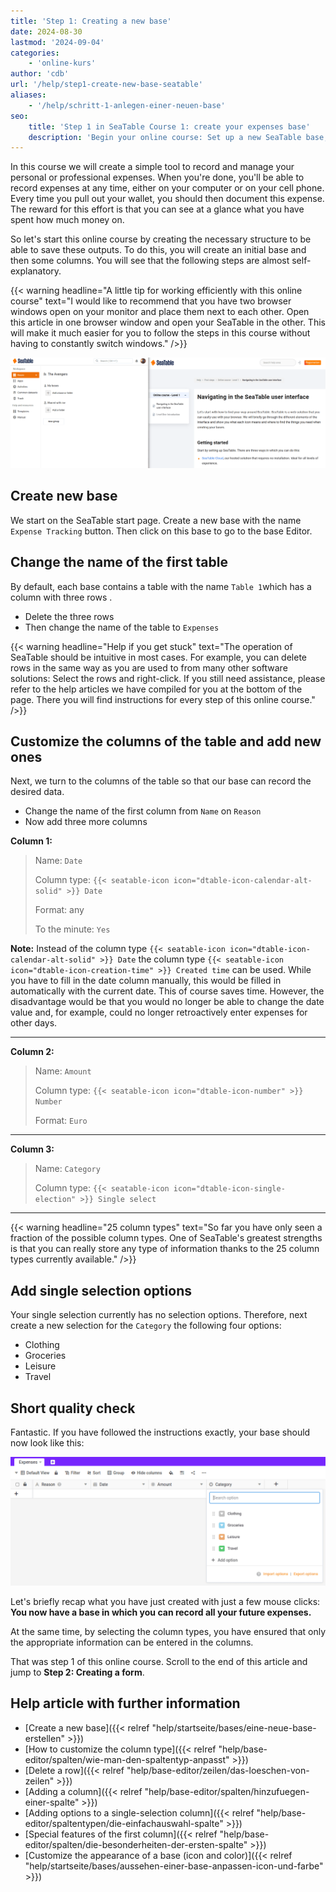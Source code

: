 ```yaml
---
title: 'Step 1: Creating a new base'
date: 2024-08-30
lastmod: '2024-09-04'
categories:
    - 'online-kurs'
author: 'cdb'
url: '/help/step1-create-new-base-seatable'
aliases:
    - '/help/schritt-1-anlegen-einer-neuen-base'
seo:
    title: 'Step 1 in SeaTable Course 1: create your expenses base'
    description: 'Begin your online course: Set up a new SeaTable base, customize fields and categories, and build the perfect structure for personal expense tracking.'
---
```


In this course we will create a simple tool to record and manage your personal or professional expenses. When you're done, you'll be able to record expenses at any time, either on your computer or on your cell phone. Every time you pull out your wallet, you should then document this expense. The reward for this effort is that you can see at a glance what you have spent how much money on.

So let's start this online course by creating the necessary structure to be able to save these outputs. To do this, you will create an initial base and then some columns. You will see that the following steps are almost self-explanatory.

{{< warning  headline="A little tip for working efficiently with this online course"  text="I would like to recommend that you have two browser windows open on your monitor and place them next to each other. Open this article in one browser window and open your SeaTable in the other. This will make it much easier for you to follow the steps in this course without having to constantly switch windows." />}}

![](images/level1-browser-window-setup.png)

## Create new base

We start on the SeaTable start page. Create a new base with the name `Expense Tracking` button. Then click on this base to go to the base Editor.

## Change the name of the first table

By default, each base contains a table with the name `Table 1`which has a column with three rows .

- Delete the three rows
- Then change the name of the table to `Expenses`

{{< warning  headline="Help if you get stuck"  text="The operation of SeaTable should be intuitive in most cases. For example, you can delete rows in the same way as you are used to from many other software solutions: Select the rows and right-click. If you still need assistance, please refer to the help articles we have compiled for you at the bottom of the page. There you will find instructions for every step of this online course." />}}

## Customize the columns of the table and add new ones

Next, we turn to the columns of the table so that our base can record the desired data.

- Change the name of the first column from `Name` on `Reason`
- Now add three more columns

**Column 1:**

> Name: `Date`
>
> Column type: `{{< seatable-icon icon="dtable-icon-calendar-alt-solid" >}} Date`
>
> Format: any
>
> To the minute: `Yes`

**Note:** Instead of the column type `{{< seatable-icon icon="dtable-icon-calendar-alt-solid" >}} Date` the column type `{{< seatable-icon icon="dtable-icon-creation-time" >}} Created time` can be used. While you have to fill in the date column manually, this would be filled in automatically with the current date. This of course saves time. However, the disadvantage would be that you would no longer be able to change the date value and, for example, could no longer retroactively enter expenses for other days.

---

**Column 2:**

> Name: `Amount`
>
> Column type: `{{< seatable-icon icon="dtable-icon-number" >}} Number`
>
> Format: `Euro`

---

**Column 3:**

> Name: `Category`
>
> Column type: `{{< seatable-icon icon="dtable-icon-single-election" >}} Single select`

---

{{< warning  headline="25 column types"  text="So far you have only seen a fraction of the possible column types. One of SeaTable's greatest strengths is that you can really store any type of information thanks to the 25 column types currently available." />}}

## Add single selection options

Your single selection currently has no selection options. Therefore, next create a new selection for the `Category` the following four options:

- Clothing
- Groceries
- Leisure
- Travel

## Short quality check

Fantastic. If you have followed the instructions exactly, your base should now look like this:

![](images/level1-expenses-table.png)

Let's briefly recap what you have just created with just a few mouse clicks: **You now have a base in which you can record all your future expenses.**

At the same time, by selecting the column types, you have ensured that only the appropriate information can be entered in the columns.

That was step 1 of this online course. Scroll to the end of this article and jump to **Step 2: Creating a form**.

## Help article with further information

- [Create a new base]({{< relref "help/startseite/bases/eine-neue-base-erstellen" >}})
- [How to customize the column type]({{< relref "help/base-editor/spalten/wie-man-den-spaltentyp-anpasst" >}})
- [Delete a row]({{< relref "help/base-editor/zeilen/das-loeschen-von-zeilen" >}})
- [Adding a column]({{< relref "help/base-editor/spalten/hinzufuegen-einer-spalte" >}})
- [Adding options to a single-selection column]({{< relref "help/base-editor/spaltentypen/die-einfachauswahl-spalte" >}})
- [Special features of the first column]({{< relref "help/base-editor/spalten/die-besonderheiten-der-ersten-spalte" >}})
- [Customize the appearance of a base (icon and color)]({{< relref "help/startseite/bases/aussehen-einer-base-anpassen-icon-und-farbe" >}})
